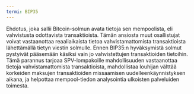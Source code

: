 ```yaml
---
termi: BIP35
---
```


Ehdotus, joka sallii Bitcoin-solmun avata tietoja sen mempoolista, eli vahvistusta odottavista transaktioista. Tämän ansiosta muut osallistujat voivat vastaanottaa reaaliaikaista tietoa vahvistamattomista transaktioista lähettämällä tietyn viestin solmulle. Ennen BIP35:n hyväksymistä solmut pystyivät pääsemään käsiksi vain jo vahvistettujen transaktioiden tietoihin. Tämä parannus tarjoaa SPV-lompakoille mahdollisuuden vastaanottaa tietoja vahvistamattomista transaktioista, mahdollistaa louhijan välttää korkeiden maksujen transaktioiden missaamisen uudelleenkäynnistyksen aikana, ja helpottaa mempool-tiedon analysointia ulkoisten palveluiden toimesta.